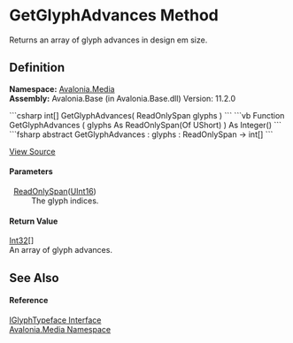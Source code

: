 # GetGlyphAdvances Method


Returns an array of glyph advances in design em size.



## Definition
**Namespace:** <a href="N_Avalonia_Media">Avalonia.Media</a>  
**Assembly:** Avalonia.Base (in Avalonia.Base.dll) Version: 11.2.0

<Tabs groupId="api-code-preview">
<TabItem value="csharp" label="C#">
```csharp
int[] GetGlyphAdvances(
	ReadOnlySpan<ushort> glyphs
)
```
</TabItem>
<TabItem value="vb" label="VB">
```vb
Function GetGlyphAdvances ( 
	glyphs As ReadOnlySpan(Of UShort)
) As Integer()
```
</TabItem>
<TabItem value="fsharp" label="F#">
```fsharp
abstract GetGlyphAdvances : 
        glyphs : ReadOnlySpan<uint16> -> int[] 
```
</TabItem>
</Tabs>



<a href="https://github.com/AvaloniaUI/Avalonia/tree/master/src/Avalonia.Base/Media/IGlyphTypeface.cs" title="View the source code">View Source</a>



#### Parameters
<dl><dt>  <a href="https://learn.microsoft.com/dotnet/api/system.readonlyspan-1" target="_blank" rel="noopener noreferrer">ReadOnlySpan</a>(<a href="https://learn.microsoft.com/dotnet/api/system.uint16" target="_blank" rel="noopener noreferrer">UInt16</a>)</dt><dd>The glyph indices.</dd></dl>

#### Return Value
<a href="https://learn.microsoft.com/dotnet/api/system.int32" target="_blank" rel="noopener noreferrer">Int32</a>[]  
An array of glyph advances.

## See Also


#### Reference
<a href="T_Avalonia_Media_IGlyphTypeface">IGlyphTypeface Interface</a>  
<a href="N_Avalonia_Media">Avalonia.Media Namespace</a>  

